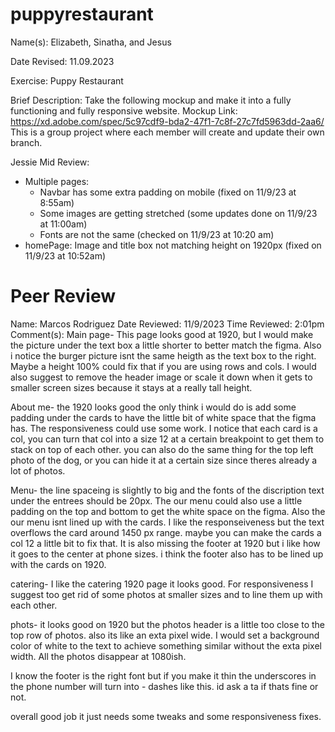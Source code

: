 # puppyrestaurant
Name(s): Elizabeth, Sinatha, and Jesus 

Date Revised: 11.09.2023

Exercise: Puppy Restaurant

Brief Description: Take the following mockup and make it into a fully functioning and fully responsive website.
                   Mockup Link: https://xd.adobe.com/spec/5c97cdf9-bda2-47f1-7c8f-27c7fd5963dd-2aa6/
                   This is a group project where each member will create and update their own branch.


Jessie Mid Review:
- Multiple pages:
  - Navbar has some extra padding on mobile (fixed on 11/9/23 at 8:55am)
  - Some images are getting stretched (some updates done on 11/9/23 at 11:00am)
  - Fonts are not the same (checked on 11/9/23 at 10:20 am)
- homePage: Image and title box not matching height on 1920px (fixed on 11/9/23 at 10:52am)


# Peer Review
Name: Marcos Rodriguez
Date Reviewed: 11/9/2023
Time Reviewed: 2:01pm
Comment(s): 
Main page- This page looks good at 1920, but I would make the picture under the text box a little shorter to better match the figma. Also i notice the burger picture isnt the same heigth as the text box to the right. Maybe a height 100% could fix that if you are using rows and cols. I would also suggest to remove the header image or scale it down when it gets to smaller screen sizes because it stays at a really tall height.

About me- the 1920 looks good the only think i would do is add some padding under the cards to have the little bit of white space that the figma has. The responsiveness could use some work. I notice that each card is a col, you can turn that col into a size 12 at a certain breakpoint to get them to stack on top of each other. you can also do the same thing for the top left photo of the dog, or you can hide it at a certain size since theres already a lot of photos.

Menu- the line spaceing is slightly to big and the fonts of the discription text under the entrees should be 20px. The our menu could also use a little padding on the top and bottom to get the white space on the figma. Also the our menu isnt lined up with the cards. I like the responseiveness but the text overflows the card around 1450 px range. maybe you can make the cards a col 12 a little bit to fix that. It is also missing the footer at 1920 but i like how it goes to the center at phone sizes. i think the footer also has to be lined up with the cards on 1920.

catering- I like the catering 1920 page it looks good. For responsiveness I suggest too get rid of some photos at smaller sizes and to line them up with each other.

phots- it looks good on 1920 but the photos header is a little too close to the top row of photos. also its like an exta pixel wide.  I would set a background color of white to the text to achieve something similar without the exta pixel width. All the photos disappear at 1080ish.

I know the footer is the right font but if you make it thin the underscores in the phone number will turn into - dashes like this. id ask a ta if thats fine or not. 

overall good job it just needs some tweaks and some responsiveness fixes.


